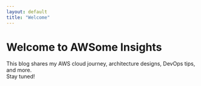 ```yaml
---
layout: default
title: "Welcome"
---
```


# Welcome to AWSome Insights

This blog shares my AWS cloud journey, architecture designs, DevOps tips, and more.  
Stay tuned!
